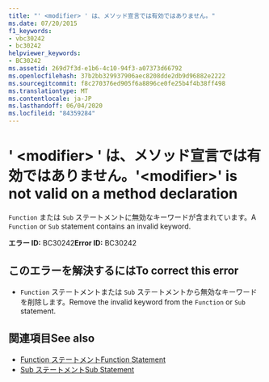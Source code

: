 ```yaml
---
title: "' <modifier> ' は、メソッド宣言では有効ではありません。"
ms.date: 07/20/2015
f1_keywords:
- vbc30242
- bc30242
helpviewer_keywords:
- BC30242
ms.assetid: 269d7f3d-e1b6-4c10-94f3-a07373d66792
ms.openlocfilehash: 37b2bb329937906aec8208dde2db9d96882e2222
ms.sourcegitcommit: f8c270376ed905f6a8896ce0fe25b4f4b38ff498
ms.translationtype: MT
ms.contentlocale: ja-JP
ms.lasthandoff: 06/04/2020
ms.locfileid: "84359284"
---
```

# <a name="modifier-is-not-valid-on-a-method-declaration"></a><span data-ttu-id="4cb06-102">' \<modifier> ' は、メソッド宣言では有効ではありません。</span><span class="sxs-lookup"><span data-stu-id="4cb06-102">'\<modifier>' is not valid on a method declaration</span></span>
<span data-ttu-id="4cb06-103">`Function` または `Sub` ステートメントに無効なキーワードが含まれています。</span><span class="sxs-lookup"><span data-stu-id="4cb06-103">A `Function` or `Sub` statement contains an invalid keyword.</span></span>  
  
 <span data-ttu-id="4cb06-104">**エラー ID:** BC30242</span><span class="sxs-lookup"><span data-stu-id="4cb06-104">**Error ID:** BC30242</span></span>  
  
## <a name="to-correct-this-error"></a><span data-ttu-id="4cb06-105">このエラーを解決するには</span><span class="sxs-lookup"><span data-stu-id="4cb06-105">To correct this error</span></span>  
  
- <span data-ttu-id="4cb06-106">`Function` ステートメントまたは `Sub` ステートメントから無効なキーワードを削除します。</span><span class="sxs-lookup"><span data-stu-id="4cb06-106">Remove the invalid keyword from the `Function` or `Sub` statement.</span></span>  
  
## <a name="see-also"></a><span data-ttu-id="4cb06-107">関連項目</span><span class="sxs-lookup"><span data-stu-id="4cb06-107">See also</span></span>

- [<span data-ttu-id="4cb06-108">Function ステートメント</span><span class="sxs-lookup"><span data-stu-id="4cb06-108">Function Statement</span></span>](../language-reference/statements/function-statement.md)
- [<span data-ttu-id="4cb06-109">Sub ステートメント</span><span class="sxs-lookup"><span data-stu-id="4cb06-109">Sub Statement</span></span>](../language-reference/statements/sub-statement.md)
